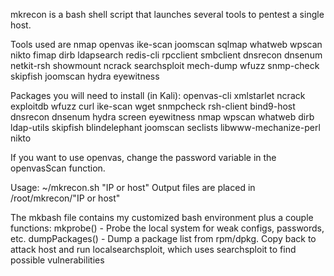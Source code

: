 mkrecon is a bash shell script that launches several tools to pentest a single host.

Tools used are nmap openvas ike-scan joomscan sqlmap whatweb wpscan nikto fimap dirb ldapsearch redis-cli rpcclient smbclient dnsrecon dnsenum netkit-rsh showmount ncrack searchsploit mech-dump wfuzz snmp-check skipfish joomscan hydra eyewitness


Packages you will need to install (in Kali): openvas-cli xmlstarlet ncrack exploitdb wfuzz curl ike-scan wget snmpcheck rsh-client bind9-host dnsrecon dnsenum hydra screen eyewitness nmap wpscan whatweb dirb ldap-utils skipfish blindelephant joomscan seclists libwww-mechanize-perl nikto

If you want to use openvas, change the password variable in the openvasScan function.

Usage: ~/mkrecon.sh "IP or host"
Output files are placed in /root/mkrecon/"IP or host"


The mkbash file contains my customized bash environment plus a couple functions:
mkprobe() - Probe the local system for weak configs, passwords, etc.
dumpPackages() - Dump a package list from rpm/dpkg.  Copy back to attack host and run localsearchsploit, which uses searchsploit to find possible vulnerabilities

